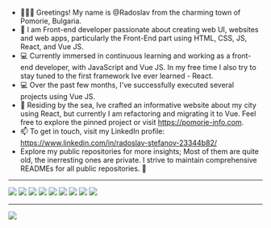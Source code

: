 - 🙂👋🏻 Greetings! My name is @Radoslav from the charming town of Pomorie, Bulgaria.
- 💞️ I am Front-end developer passionate about creating web UI, websites and web apps, particularly the Front-End part using HTML, CSS, JS, React, and Vue JS.
- 💻 Currently immersed in continuous learning and working as a front-end developer, with JavaScript and Vue JS. In my free time I also try to stay tuned to the first framework Ive ever learned - React.
- 💻 Over the past few months, I've successfully executed several projects using Vue JS.
- 🌊 Residing by the sea, Ive crafted an informative website about my city using React, but currently I am refactoring and migrating it to Vue. Feel free to explore the pinned project or visit https://pomorie-info.com.
- 📫 To get in touch, visit my LinkedIn profile: https://www.linkedin.com/in/radoslav-stefanov-23344b82/
- Explore my public repositories for more insights; Most of them are quite old, the inerresting ones are private. I strive to maintain comprehensive READMEs for all public repositories. 🙂

<hr>
<div>
 <img src='https://sitefocus.eu/radoslav/js.png'>
 <img src='https://sitefocus.eu/radoslav/vue.jpg'>
 <img src='https://sitefocus.eu/radoslav/pinia.png'>
 <img src='https://sitefocus.eu/radoslav/react.png'>
 <img src='https://sitefocus.eu/radoslav/html.png'>
 <img src='https://sitefocus.eu/radoslav/css.png'>
 <img src='https://sitefocus.eu/radoslav/sass.jpg'>
 <img src='https://sitefocus.eu/radoslav/less.png'>
 <img src='https://sitefocus.eu/radoslav/mui.png'>
</div>
<hr>

![](https://komarev.com/ghpvc/?username=RadoStef)
